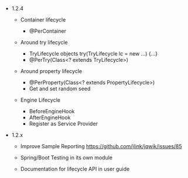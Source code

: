- 1.2.4

    - Container lifecycle
        - @PerContainer

    - Around try lifecycle
      - TryLifecycle objects
        try(TryLifecycle lc = new ...) {...}
      - @PerTry(Class<? extends TryLifecycle>)

    - Around property lifecycle
      - @PerProperty(Class<? extends PropertyLifecycle>)
      - Get and set random seed

    - Engine Lifecycle
        - BeforeEngineHook
        - AfterEngineHook
        - Register as Service Provider

- 1.2.x
  
    - Improve Sample Reporting
      https://github.com/jlink/jqwik/issues/85

    - Spring/Boot Testing in its own module

    - Documentation for lifecycle API in user guide
